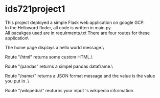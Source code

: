 # ids721project1
This project deployed a simple Flask web application on google GCP.\
In the Helloword floder, all code is written in main.py.\
All pacakges used are in requirments.txt
There are four routes for these application\

The home page displays a hello world message.\

Route "/html" returns some custom HTML.\

Route "/pandas" returns a simpel pandas dataframe.\

Route "/name/<value>" returns a JSON format message and the value is the value you put in <value>.\
  
Route "/wikipedia/<company>" reuturns your input <company>'s wikipedia information.
